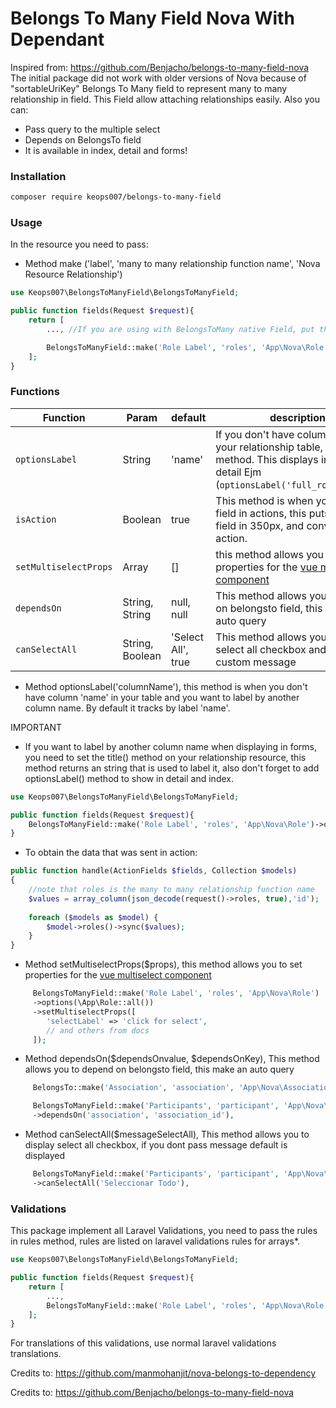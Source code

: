 # Belongs To Many Field Nova With Dependant
Inspired from: https://github.com/Benjacho/belongs-to-many-field-nova
The initial package did not work with older versions of Nova because of "sortableUriKey"
Belongs To Many field to represent many to many relationship in field. This Field allow attaching relationships easily. Also you can:

- Pass query to the multiple select
- Depends on BelongsTo field
- It is available in index, detail and forms!


### Installation
```bash
composer require keops007/belongs-to-many-field
```

### Usage


In the resource you need to pass:

- Method make ('label', 'many to many relationship function name', 'Nova Resource Relationship')

```php
use Keops007\BelongsToManyField\BelongsToManyField;

public function fields(Request $request){
    return [
        ..., //If you are using with BelongsToMany native Field, put this field after

        BelongsToManyField::make('Role Label', 'roles', 'App\Nova\Role'),
    ];
}
```

### Functions


| Function                      | Param          | default    | description                                                                                                                                                                  |
| ----------------------------- | --------------- | ---------- | ---------------------------------------------------------------------------------------------------------------------------------------------------------------------------- |
| `optionsLabel`                | String          | 'name'     | If you don't have column 'name' in your relationship table, use this method. This displays in index and detail Ejm (`optionsLabel('full_role_name')`).                                                                                                                  |
| `isAction`                    | Boolean         | true       | This method is when you need this field in actions, this puts height of field in 350px, and converts in action.                                                                                                                                        |
| `setMultiselectProps`         | Array           | []         | this method allows you to set properties for the [vue multiselect component](https://vue-multiselect.js.org/#sub-props)                                                                                                                            |
| `dependsOn`                   | String, String  | null, null | This method allows you to depend on belongsto field, this make an auto query                                                                                                 |
| `canSelectAll`                | String, Boolean | 'Select All', true | This method allows you to have a select all checkbox and display custom message                                                                                              |

- Method optionsLabel('columnName'), this method is when you don't have column 'name' in your table and you want to label by another column name. By default it tracks by label 'name'.

IMPORTANT

- If you want to label by another column name when displaying in forms, you need to set the title() method on your relationship resource, this method returns an string that is used to label it, also don't forget to add optionsLabel() method to show in detail and index.


```php
use Keops007\BelongsToManyField\BelongsToManyField;

public function fields(Request $request){
    BelongsToManyField::make('Role Label', 'roles', 'App\Nova\Role')->optionsLabel('full_role_name'),
}
```

- To obtain the data that was sent in action: 

```php
public function handle(ActionFields $fields, Collection $models)
{
    //note that roles is the many to many relationship function name
    $values = array_column(json_decode(request()->roles, true),'id');
    
    foreach ($models as $model) {
        $model->roles()->sync($values);
    }
}
```

- Method setMultiselectProps($props), this method allows you to set properties for the [vue multiselect component](https://vue-multiselect.js.org/#sub-props)

```php
     BelongsToManyField::make('Role Label', 'roles', 'App\Nova\Role')
     ->options(\App\Role::all())
     ->setMultiselectProps([
        'selectLabel' => 'click for select',
        // and others from docs
     ]);
```

- Method dependsOn($dependsOnvalue, $dependsOnKey), This method allows you to depend on belongsto field, this make an auto query

```php
     BelongsTo::make('Association', 'association', 'App\Nova\Association'),

     BelongsToManyField::make('Participants', 'participant', 'App\Nova\Participant')
     ->dependsOn('association', 'association_id'),
```

- Method canSelectAll($messageSelectAll), This method allows you to display select all checkbox, if you dont pass message default is displayed

```php
     BelongsToManyField::make('Participants', 'participant', 'App\Nova\Participant')
     ->canSelectAll('Seleccionar Todo'),
```

### Validations
This package implement all Laravel Validations, you need to pass the rules in rules method, rules are listed on laravel validations rules for arrays*.

```php
use Keops007\BelongsToManyField\BelongsToManyField;

public function fields(Request $request){
    return [
        ...,
        BelongsToManyField::make('Role Label', 'roles', 'App\Nova\Role')->relationModel(\App\User::class)->rules('required', 'min:1', 'max:5', 'size:3', new CustomRule),
    ];
}
```

For translations of this validations, use normal laravel validations translations.

Credits to: https://github.com/manmohanjit/nova-belongs-to-dependency

Credits to: https://github.com/Benjacho/belongs-to-many-field-nova

